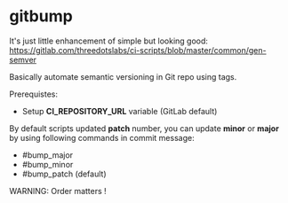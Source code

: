 # gitbump

It's just little enhancement of simple but looking good: 
https://gitlab.com/threedotslabs/ci-scripts/blob/master/common/gen-semver

Basically automate semantic versioning in Git repo using tags.

Prerequistes:
 * Setup **CI_REPOSITORY_URL** variable  (GitLab default)


By default scripts updated **patch** number, you can update **minor** or **major**
by using following commands in commit message:

 * #bump_major
 * #bump_minor
 * #bump_patch (default)

WARNING: Order matters !